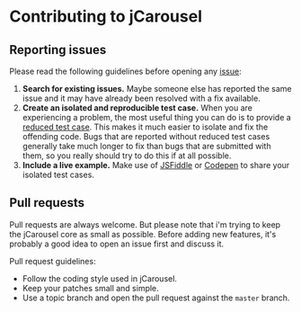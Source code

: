 Contributing to jCarousel
=========================


Reporting issues
----------------

Please read the following guidelines before opening any
[issue](https://github.com/jsor/jcarousel/issues):

1. **Search for existing issues.** Maybe someone else has reported the same
   issue and it may have already been resolved with a fix available.
2. **Create an isolated and reproducible test case.** When you are experiencing
   a problem, the most useful thing you can do is to provide a
   [reduced test case](http://css-tricks.com/reduced-test-cases/). This makes it
   much easier to isolate and fix the offending code. Bugs that are reported
   without reduced test cases generally take much longer to fix than bugs that
   are submitted with them, so you really should try to do this if at all
   possible.
3. **Include a live example.** Make use of [JSFiddle](http://jsfiddle.net) or
   [Codepen](http://codepen.io) to share your isolated test cases.


Pull requests
-------------

Pull requests are always welcome. But please note that i'm trying to keep the
jCarousel core as small as possible. Before adding new features, it's probably a
good idea to open an issue first and discuss it.

Pull request guidelines:

- Follow the coding style used in jCarousel.
- Keep your patches small and simple.
- Use a topic branch and open the pull request against the `master` branch.